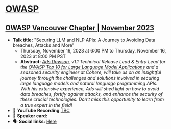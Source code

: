 # [OWASP](https://www.owasp.org)
## [OWASP Vancouver Chapter | November 2023](https://www.meetup.com/owasp-vancouver-chapter/events/290248521/)

- **Talk title:** "Securing LLM and NLP APIs: A Journey to Avoiding Data breaches, Attacks and More"
  - Thursday, November 16, 2023 at 6:00 PM to Thursday, November 16, 2023 at 8:00 PM PST
  - **Abstract:** _[Ads Dawson](https://linkedin.com/in/adamdawson0), v1.1 Technical Release Lead & Entry Lead for the [OWASP Top 10 for Large Language Model Applications](https://github.com/GangGreenTemperTatum/www-project-top-10-for-large-language-model-applications#owasp-top-10-for-large-language-model-applications) and a seasoned security engineer at Cohere, will take us on an insightful journey through the challenges and solutions involved in securing large language models and natural language programming APIs. With his extensive experience, Ads will shed light on how to avoid data breaches, fortify against attacks, and enhance the security of these crucial technologies. Don't miss this opportunity to learn from a true expert in the field!_
- 🍿 **YouTube Recording** [TBC](https://www.youtube.com/watch?v=KC9rV-8q-mQ)
- 📣 **Speaker card:** 
- 🗣️ **Social links:** [Here](https://www.linkedin.com/posts/activity-7115411874208251905-UMcx?utm_source=share&utm_medium=member_desktop)

